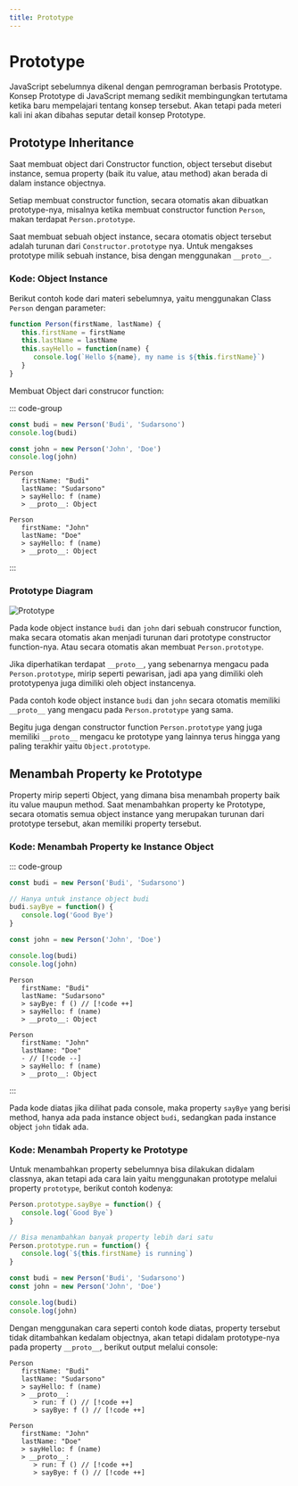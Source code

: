 ```yaml
---
title: Prototype
---
```


# Prototype

JavaScript sebelumnya dikenal dengan pemrograman berbasis Prototype. Konsep Prototype di JavaScript memang sedikit membingungkan tertutama ketika baru mempelajari tentang konsep tersebut. Akan tetapi pada meteri kali ini akan dibahas seputar detail konsep Prototype.

## Prototype Inheritance

Saat membuat object dari Constructor function, object tersebut disebut instance, semua property (baik itu value, atau method) akan berada di dalam instance objectnya.

Setiap membuat constructor function, secara otomatis akan dibuatkan prototype-nya, misalnya ketika membuat constructor function `Person`, makan terdapat `Person.prototype`.

Saat membuat sebuah object instance, secara otomatis object tersebut adalah turunan dari `Constructor.prototype` nya. Untuk mengakses prototype milik sebuah instance, bisa dengan menggunakan `__proto__`.

### Kode: Object Instance

Berikut contoh kode dari materi sebelumnya, yaitu menggunakan Class `Person` dengan parameter:

```js
function Person(firstName, lastName) {
   this.firstName = firstName
   this.lastName = lastName
   this.sayHello = function(name) {
      console.log(`Hello ${name}, my name is ${this.firstName}`)
   }
}
```

Membuat Object dari construcor function:

::: code-group
```js [Instance]
const budi = new Person('Budi', 'Sudarsono')
console.log(budi)

const john = new Person('John', 'Doe')
console.log(john)
```

``` [Console]
Person
   firstName: "Budi"
   lastName: "Sudarsono"
   > sayHello: f (name)
   > __proto__: Object

Person
   firstName: "John"
   lastName: "Doe"
   > sayHello: f (name)
   > __proto__: Object
```
:::

### Prototype Diagram

![Prototype](/images/prototype-diagram.png)

Pada kode object instance `budi` dan `john` dari sebuah construcor function, maka secara otomatis akan menjadi turunan dari prototype constructor function-nya. Atau secara otomatis akan membuat `Person.prototype`.

Jika diperhatikan terdapat `__proto__`, yang sebenarnya mengacu pada `Person.prototype`, mirip seperti pewarisan, jadi apa yang dimiliki oleh prototypenya juga dimiliki oleh object instancenya. 

Pada contoh kode object instance `budi` dan `john` secara otomatis memiliki `__proto__` yang mengacu pada `Person.prototype` yang sama.

Begitu juga dengan constructor function `Person.prototype` yang juga memiliki `__proto__` mengacu ke prototype yang lainnya terus hingga yang paling terakhir yaitu `Object.prototype`.

## Menambah Property ke Prototype

Property mirip seperti Object, yang dimana bisa menambah property baik itu value maupun method.
Saat menambahkan property ke Prototype, secara otomatis semua object instance yang merupakan turunan dari prototype tersebut, akan memiliki property tersebut.

### Kode: Menambah Property ke Instance Object

::: code-group
```js [Object Instance]
const budi = new Person('Budi', 'Sudarsono')

// Hanya untuk instance object budi
budi.sayBye = function() {
   console.log('Good Bye')
}

const john = new Person('John', 'Doe')

console.log(budi)
console.log(john)
```

``` [Console]
Person
   firstName: "Budi"
   lastName: "Sudarsono"
   > sayBye: f () // [!code ++]
   > sayHello: f (name)
   > __proto__: Object

Person
   firstName: "John"
   lastName: "Doe"
   - // [!code --]
   > sayHello: f (name)
   > __proto__: Object
```
:::

Pada kode diatas jika dilihat pada console, maka property `sayBye` yang berisi method, hanya ada pada instance object `budi`, sedangkan pada instance object `john` tidak ada.

### Kode: Menambah Property ke Prototype

Untuk menambahkan property sebelumnya bisa dilakukan didalam classnya, akan tetapi ada cara lain yaitu menggunakan prototype melalui property `prototype`, berikut contoh kodenya:

```js
Person.prototype.sayBye = function() {
   console.log(`Good Bye`)
}

// Bisa menambahkan banyak property lebih dari satu
Person.prototype.run = function() {
   console.log(`${this.firstName} is running`)
}

const budi = new Person('Budi', 'Sudarsono')
const john = new Person('John', 'Doe')

console.log(budi)
console.log(john)
```

Dengan menggunakan cara seperti contoh kode diatas, property tersebut tidak ditambahkan kedalam objectnya, akan tetapi didalam prototype-nya pada property `__proto__`, berikut output melalui console:

```
Person
   firstName: "Budi"
   lastName: "Sudarsono"
   > sayHello: f (name)
   > __proto__: 
      > run: f () // [!code ++]
      > sayBye: f () // [!code ++]

Person
   firstName: "John"
   lastName: "Doe"
   > sayHello: f (name)
   > __proto__: 
      > run: f () // [!code ++]
      > sayBye: f () // [!code ++]
```